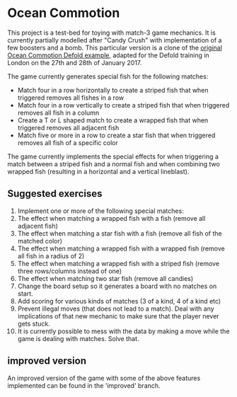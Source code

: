 # Ocean Commotion
This project is a test-bed for toying with match-3 game mechanics. It is currently partially modelled after "Candy Crush" with implementation of a few boosters and a bomb. This particular version is a clone of the [original Ocean Commotion Defold example](https://github.com/defold/defold-examples/tree/master/ocean-commotion), adapted for the Defold training in London on the 27th and 28th of January 2017.

The game currently generates special fish for the following matches:

* Match four in a row horizontally to create a striped fish that when triggered removes all fishes in a row
* Match four in a row vertically to create a striped fish that when triggered removes all fish in a column
* Create a T or L shaped match to create a wrapped fish that when triggered removes all adjacent fish
* Match five or more in a row to create a star fish that when triggered removes all fish of a specific color

The game currently implements the special effects for when triggering a match between a striped fish and a normal fish and when combining two wrapped fish (resulting in a horizontal and a vertical lineblast). 

## Suggested exercises
1. Implement one or more of the following special matches:
 1. The effect when matching a wrapped fish with a fish (remove all adjacent fish)
 2. The effect when matching a star fish with a fish (remove all fish of the matched color)
 3. The effect when matching a wrapped fish with a wrapped fish (remove all fish in a radius of 2)
 4. The effect when matching a wrapped fish with a striped fish (remove three rows/columns instead of one)
 5. The effect when matching two star fish (remove all candies)
2. Change the board setup so it generates a board with no matches on start.
3. Add scoring for various kinds of matches (3 of a kind, 4 of a kind etc)
4. Prevent illegal moves (that does not lead to a match). Deal with any implications of that new mechanic to make sure that the player never gets stuck.
5. It is currently possible to mess with the data by making a move while the game is dealing with matches. Solve that.

## improved version
An improved version of the game with some of the above features implemented can be found in the 'improved' branch.
